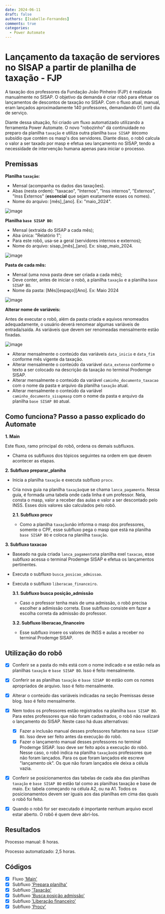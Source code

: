 ```yaml
---
date: 2024-06-11
draft: false
authors: [Isabelle-Fernandes]
comments: true
categories:
  - Power Automate
---
```


# Lançamento da taxação de serviores no SISAP a partir de planilha de taxação - FJP

A taxação dos professores da Fundação João Pinheiro (FJP) é realizada manualmente no SISAP. O objetivo da demanda é criar robô para efetuar os lançamentos de descontos de taxação no SISAP. Com o fluxo atual, manual, eram lançados aproximadamente 140 professores, demandando 01 (um) dia de serviço. 

Diante dessa situação, foi criado um fluxo automatizado utilizando a ferramenta Power Automate. O novo "robozinho" dá continuidade no preparo da planilha `taxação` e utiliza outra planilha `base SISAP BO`como subsídio que contém os masp's dos servidores. Diante disso, o robô calcula o valor a ser taxado por masp e efetua seu lançamento no SISAP, tendo a necessidade de intervenção humana apenas para iniciar o processo.

<!-- more -->

## Premissas

**Planilha `taxação`:**

- Mensal (acompanha os dados das taxações).
- Abas (nesta ordem): "taxacao", "Internos", "Inss internos", "Externos", "Inss Externos" (**essencial** que sejam exatamente esses os nomes).
- Nome do arquivo: [mês]_[ano]. Ex: "maio_2024".
  
![image](https://github.com/automatiza-mg/automatizacoes/assets/65547646/2ae333e8-beab-4efa-b98c-2a340afbf686)

**Planilha `base SISAP BO`:**

- Mensal (extraída do SISAP a cada mês);
- Aba única: "Relatório 1";
- Para este robô, usa-se a geral (servidores internos e externos);
- Nome do arquivo: sisap_[mês]_[ano]. Ex: sisap_maio_2024.
  
![image](https://github.com/automatiza-mg/automatizacoes/assets/65547646/16578ed5-0826-4b15-a0b3-086bd2ba5a01)

**Pasta de cada mês:** 

- Mensal (uma nova pasta deve ser criada a cada mês);
- Deve conter, antes de iniciar o robô, a planilha `taxação` e a planilha `base SISAP BO`.
- Nome da pasta: [Mês][espaço][Ano]. Ex: Maio 2024

![image](https://github.com/automatiza-mg/automatizacoes/assets/65547646/95bf7bc8-9aab-4bc1-85b2-d111fb446671)

**Alterar nome de variáveis:** 

Antes de executar o robô, além da pasta criada e aquivos renomeados adequadamente, o usuário deverá renomear algumas variáveis de entrada/saída. As variáveis que devem ser renomeadas mensalmente estão fixadas.

![image](https://github.com/automatiza-mg/automatizacoes/assets/65547646/2e738eb3-2a58-47e7-8499-b6eddee7d4f1)

- Alterar mensalmente o conteúdo das variáveis `data_inicio` e `data_fim`  conforme mês vigente da taxação.
- Alterar mensalmente o conteúdo da variável `data_extenso` conforme o texto a ser colocado na descrição da taxação no terminal Prodemge SISAP.
- Alterar mensalmente o conteúdo da variável `caminho_documento_taxacao` com o nome da pasta e arquivo da planilha `taxação` atual.
- Alterar mensalmente o conteúdo da variável `caminho_documento_sisapmasp` com o nome da pasta e arquivo da planilha `base SISAP BO` atual.

## Como funciona? Passo a passo explicado do Automate

**1. Main**

Este fluxo, ramo principal do robô, ordena os demais subfluxos. 

- Chama os subfluxos dos tópicos seguintes na ordem em que devem acontecer as etapas.

**2. Subfluxo preparar_planiha**

- Inicia a planilha `taxação` e executa subfluxo `procv`.
- Cria nova guia na planilha `taxação`que se chama `lanca_pagamento`. Nessa guia, é formada uma tabela onde cada linha é um professor. Nela, consta o masp, valor a receber das aulas e valor a ser descontado pelo INSS. Esses dois valores são calculados pelo robô.
  
  **2.1. Subfluxo procv**

  - Como a planilha `taxação`não informa o masp dos professores, somente o CPF, esse subfluxo pega o masp que está na planilha `base SISAP BO` e coloca na planilha `taxação`.

**3. Subfluxo taxacao**

- Baseado na guia criada `lanca_pagamento`na planilha exel `taxacao`, esse subfluxo acessa o terminal Prodemge SISAP e efetua os lançamentos pertinentes.
- Executa o subfluxo `busca_posicao_admissao`.
- Executa o subfluxo `liberacao_financeiro`.
  
  **3.1. Subfluxo busca posição_admissão**

  - Caso o professor tenha mais de uma admissão, o robô precisa escolher a adimissão correta. Esse subfluxo consiste em fazer a escolha correta da admissão do professor.
  
  **3.2. Subfluxo liberacao_financeiro**

  - Esse subfluxo insere os valores de INSS e aulas a receber no terminal Prodemge SISAP.

## Utilização do robô

- [x] Conferir se a pasta do mês está com o nome indicado e se estão nela as planilhas `taxação` e `base SISAP BO`. Isso é feito mensalmente.
- [x] Conferir se as planilhas `taxação` e `base SISAP BO` estão com os nomes apropriados de arquivo. Isso é feito mensalmente.
- [x] Alterar o conteúdo das variáveis indicadas na seção Premissas desse blog. Isso é feito mensalmente.
- [x] Nem todos os professores estão registrados na planilha `base SISAP BO`. Para estes professores que não foram cadastrados, o robô não realizará o lançamento do SISAP. Neste caso há duas alternativas:
  - [x]   Fazer a inclusão manual desses professores faltantes na `base SISAP BO`. Isso deve ser feito antes da execução do robô.
  - [x]   Fazer o lançamento manual desses professores no terminal Prodemge SISAP. Isso deve ser feito após a execução do robô. Nesse caso, o robô indica na planilha `taxação`os professores que não foram lançados. Para os que foram lançados ele escreve "lançamento ok". Os que não foram lançados ele deixa a célula vazia.
- [x] Conferir se posicionamentos das tabelas de cada aba das planilhas `taxação` e `base SISAP BO` estão tal como as planilhas taxação e base de maio. Ex: tabela começando na célula A2, ou na A1. Todos os posicionamentos devem ser iguais aos das planilhas em cima das quais o robô foi feito.
- [x] Quando o robô for ser executado é importante nenhum arquivo excel estar aberto. O robô é quem deve abri-los. 


## Resultados

Processo manual: 8 horas.

Processo automatizado: 2,5 horas.


## Códigos
- [x] Fluxo ['Main'](https://raw.githubusercontent.com/automatiza-mg/biblioteca-de-robos/main/robos/main.txt)
- [x] Subfluxo ['Prepara planilha'](https://raw.githubusercontent.com/automatiza-mg/biblioteca-de-robos/main/robos/1_preparar_planilha.txt)
- [x] Subfluxo ['Taxação'](https://raw.githubusercontent.com/automatiza-mg/biblioteca-de-robos/main/robos/2_taxacao.txt)
- [x] Subfluxo ['Busca posição admissão'](https://raw.githubusercontent.com/automatiza-mg/biblioteca-de-robos/main/robos/3_busca_posicao_admisao.txt)
- [x] Subfluxo ['Liberação financeiro'](https://raw.githubusercontent.com/automatiza-mg/biblioteca-de-robos/main/robos/4_liberacao_financeiro.txt)
- [x] Subfluxo ['Procv'](https://raw.githubusercontent.com/automatiza-mg/biblioteca-de-robos/main/robos/procv.txt)
